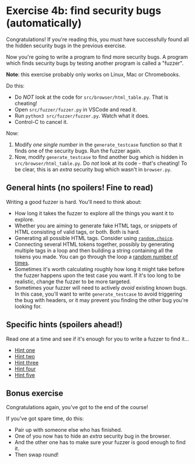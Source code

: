# Exercise 4b: find security bugs (automatically)

Congratulations! If you're reading this, you must have successfully found all
the hidden security bugs in the previous exercise.

Now you're going to write a program to find more security bugs. A program which
finds security bugs by testing another program is called a "fuzzer".

**Note**: this exercise probably only works on Linux, Mac or Chromebooks.

Do this:

* Do *NOT* look at the code for `src/browser/html_table.py`. That is cheating!
* Open `src/fuzzer/fuzzer.py` in VSCode and read it.
* Run `python3 src/fuzzer/fuzzer.py`. Watch what it does.
* Control-C to cancel it.

Now:

1. Modify *one single number* in the `generate_testcase` function so that it
   finds one of the security bugs. Run the fuzzer again.
2. Now, modify `generate_testcase` to find another bug which is hidden in
   `src/browser/html_table.py`. Do *not* look at its code - that's cheating!
   To be clear, this is an _extra_ security bug which wasn't in `browser.py`.

## General hints (no spoilers! Fine to read)

Writing a good fuzzer is hard. You'll need to think about:

* How long it takes the fuzzer to explore all the things you want it to
  explore.
* Whether you are aiming to generate fake HTML tags, or snippets of HTML
  consisting of valid tags, or both. Both is hard.
* Generating all possible HTML tags. Consider using [`random.choice`](https://docs.python.org/3/library/random.html#random.choice).
* Connecting several HTML tokens together, possibly by generating multiple tags in a loop
  and then building a string containing all the tokens you made. You can go through
  the loop a [random number of times](https://docs.python.org/3/library/random.html#random.choice).
* Sometimes it's worth calculating roughly how long it might take before the
  fuzzer happens upon the test case you want. If it's too long to be
  realistic, change the fuzzer to be more targeted.
* Sometimes your fuzzer will need to actively _avoid_ existing known bugs.
  In this case, you'll want to write `generate_testcase` to avoid triggering
  the bug with headers, or it may prevent you finding the other bug you're
  looking for.

## Specific hints (spoilers ahead!)

Read one at a time and see if it's enough for you to write a fuzzer to find it...

* [Hint one](exercise-4b-hints/hint1.md)
* [Hint two](exercise-4b-hints/hint2.md)
* [Hint three](exercise-4b-hints/hint3.md)
* [Hint four](exercise-4b-hints/hint4.md)
* [Hint five](exercise-4b-hints/hint5.md)

## Bonus exercise

Congratulations again, you've got to the end of the course!

If you've got spare time, do this:

* Pair up with someone else who has finished.
* One of you now has to hide an *extra* security bug in the browser.
* And the other one has to make sure your fuzzer is good enough to find it.
* Then swap round!
